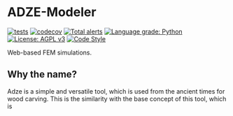 # ADZE-Modeler


[![tests](https://github.com/robust-design-stack/adze-modeler/actions/workflows/ci.yml/badge.svg)](https://github.com/robust/actions)
[![codecov](https://codecov.io/gh/robust-design-stack/adze-modeler/branch/main/graph/badge.svg?token=FPRAPGB6AY)](https://codecov.io/gh/robust-design-stack/adze-modeler/adze-modeler)
[![Total alerts](https://img.shields.io/lgtm/alerts/g/tamasorosz/artap-segment.svg?logo=lgtm&logoWidth=18)](https://lgtm.com/projects/g/robust-design-stack/adze-modeler/alerts/)
[![Language grade: Python](https://img.shields.io/lgtm/grade/python/g/robust-design-stack/adze-modeler.svg?logo=lgtm&logoWidth=18)](https://lgtm.com/projects/g/robust-design-stack/adze-modeler/context:python)
[![License: AGPL v3](https://img.shields.io/badge/License-AGPL_v3-blue.svg)](https://www.gnu.org/licenses/agpl-3.0)
[![Code Style](https://badgen.net/badge/Code%20Style/black?labelColor=2e3a44&color=000000)](https://github.com/psf/black)


Web-based FEM simulations.


Why the name?
-------------
Adze is a simple and versatile tool, which is used from the ancient times for wood carving. This is the similarity with the base concept of this tool, which is
